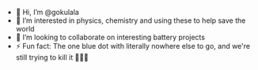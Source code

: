 - 👋 Hi, I’m @gokulala
- 👀 I’m interested in physics, chemistry and using these to help save the world
- 💞️ I’m looking to collaborate on interesting battery projects
- ⚡ Fun fact: The one blue dot with literally nowhere else to go, and we're still trying to kill it 🤦🏾‍♂️

<!---
gokulala/gokulala is a ✨ special ✨ repository because its `README.md` (this file) appears on your GitHub profile.
You can click the Preview link to take a look at your changes.
--->
